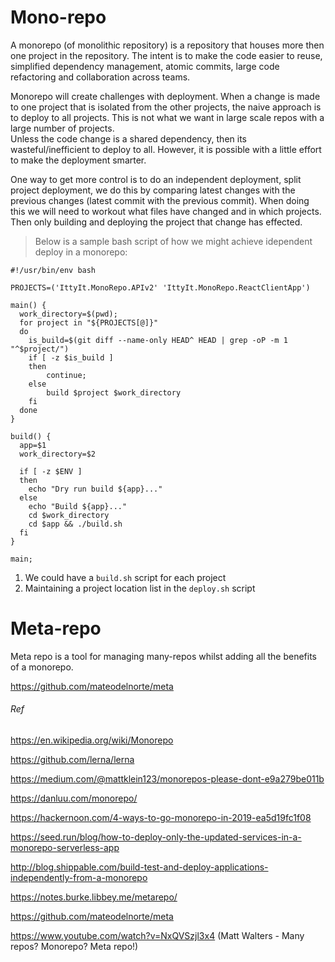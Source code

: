 # Mono-repo

A monorepo (of monolithic repository) is a repository that houses more then one project in the repository.
The intent is to make the code easier to reuse, simplified dependency management, atomic commits, large code refactoring and
collaboration across teams.

Monorepo will create challenges with deployment. 
When a change is made to one project that is isolated from the other projects, the naive approach is to deploy to all projects.
This is not what we want in large scale repos with a large number of projects.  
Unless the code change is a shared dependency, then its wasteful/inefficient to deploy to all.
However, it is possible with a little effort to make the deployment smarter.

One way to get more control is to do an independent deployment, split project deployment, we do this by comparing latest changes with the previous changes (latest commit with the previous commit).
When doing this we will need to workout what files have changed and in which projects. Then only building and deploying the project that change has effected.


>Below is a sample bash script of how we might achieve idependent deploy in a monorepo:
```
#!/usr/bin/env bash

PROJECTS=('IttyIt.MonoRepo.APIv2' 'IttyIt.MonoRepo.ReactClientApp')

main() {
  work_directory=$(pwd);
  for project in "${PROJECTS[@]}"
  do
    is_build=$(git diff --name-only HEAD^ HEAD | grep -oP -m 1 "^$project/")
    if [ -z $is_build ]
    then
        continue;
    else
        build $project $work_directory
    fi
  done
}

build() {
  app=$1
  work_directory=$2

  if [ -z $ENV ]
  then
    echo "Dry run build ${app}..."
  else
    echo "Build ${app}..."
    cd $work_directory
    cd $app && ./build.sh
  fi
}

main;
```

1. We could have a `build.sh` script for each project 
2. Maintaining a project location list in the `deploy.sh` script


# Meta-repo
Meta repo is a tool for managing many-repos whilst adding all the benefits of a monorepo. 

https://github.com/mateodelnorte/meta


###### Ref
https://en.wikipedia.org/wiki/Monorepo

https://github.com/lerna/lerna

https://medium.com/@mattklein123/monorepos-please-dont-e9a279be011b

https://danluu.com/monorepo/

https://hackernoon.com/4-ways-to-go-monorepo-in-2019-ea5d19fc1f08

https://seed.run/blog/how-to-deploy-only-the-updated-services-in-a-monorepo-serverless-app

http://blog.shippable.com/build-test-and-deploy-applications-independently-from-a-monorepo

https://notes.burke.libbey.me/metarepo/

https://github.com/mateodelnorte/meta

https://www.youtube.com/watch?v=NxQVSzjl3x4 (Matt Walters - Many repos? Monorepo? Meta repo!)
